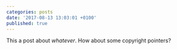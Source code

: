 ```yaml
---
categories: posts
date: '2017-08-13 13:03:01 +0100'
published: true
---
```


This a post about _whatever_. How about some copyright pointers?